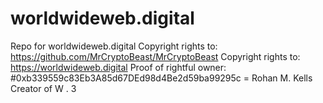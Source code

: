 # worldwideweb.digital
Repo for worldwideweb.digital
Copyright rights to: https://github.com/MrCryptoBeast/MrCryptoBeast
Copyright rights to: https://worldwideweb.digital
Proof of rightful owner: #0xb339559c83Eb3A85d67DEd98d4Be2d59ba99295c = Rohan M. Kells Creator of W . 3 
